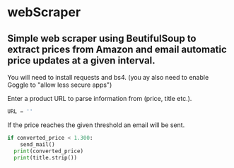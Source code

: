 # webScraper

## Simple web scraper using BeutifulSoup to extract prices from Amazon and email automatic price updates at a given interval.

You will need to install requests and bs4. 
(you ay also need to enable Goggle to "allow less secure apps")

Enter a product URL to parse information from (price, title etc.).

```python
URL = ''
```

If the price reaches the given threshold an email will be sent.

```python
if converted_price < 1.300:
    send_mail()
  print(converted_price)
  print(title.strip())
```





